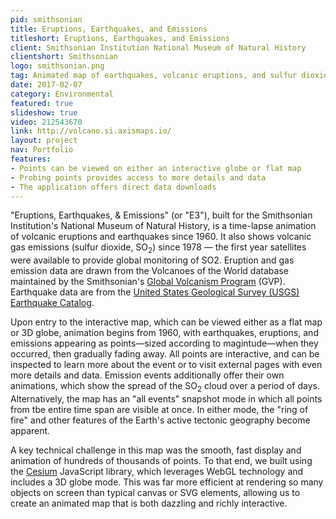 ```yaml
---
pid: smithsonian
title: Eruptions, Earthquakes, and Emissions
titleshort: Eruptions, Earthquakes, and Emissions
client: Smithsonian Institution National Museum of Natural History
clientshort: Smithsonian
logo: smithsonian.png
tag: Animated map of earthquakes, volcanic eruptions, and sulfur dioxide emissions
date: 2017-02-07
category: Environmental
featured: true
slideshow: true
video: 212543670
link: http://volcano.si.axismaps.io/
layout: project
nav: Portfolio
features:
- Points can be viewed on either an interactive globe or flat map
- Probing points provides access to more details and data
- The application offers direct data downloads
---
```


"Eruptions, Earthquakes, & Emissions" (or "E3"), built for the Smithsonian Institution's National Museum of Natural History, is a time-lapse animation of volcanic eruptions and earthquakes since 1960. It also shows volcanic gas emissions (sulfur dioxide, SO<sub>2</sub>) since 1978 — the first year satellites were available to provide global monitoring of SO2. Eruption and gas emission data are drawn from the Volcanoes of the World database maintained by the Smithsonian's [Global Volcanism Program](http://volcano.si.edu/) (GVP). Earthquake data are from the [United States Geological Survey (USGS) Earthquake Catalog](http://earthquake.usgs.gov/fdsnws/event/1/).

Upon entry to the interactive map, which can be viewed either as a flat map or 3D globe, animation begins from 1960, with earthquakes, eruptions, and emissions appearing as points—sized according to magintude—when they occurred, then gradually fading away. All points are interactive, and can be inspected to learn more about the event or to visit external pages with even more details and data. Emission events additionally offer their own animations, which show the spread of the SO<sub>2</sub> cloud over a period of days. Alternatively, the map has an "all events" snapshot mode in which all points from tbe entire time span are visible at once. In either mode, the "ring of fire" and other features of the Earth's active tectonic geography become apparent.

A key technical challenge in this map was the smooth, fast display and animation of hundreds of thousands of points. To that end, we built using the [Cesium](https://cesiumjs.org/) JavaScript library, which leverages WebGL technology and includes a 3D globe mode. This was far more efficient at rendering so many objects on screen than typical canvas or SVG elements, allowing us to create an animated map that is both dazzling and richly interactive.
